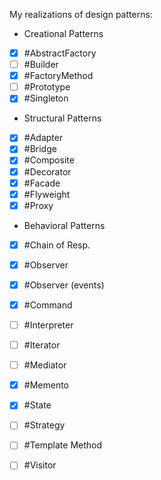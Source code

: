 My realizations of design patterns:

- Creational Patterns
 - [x] #AbstractFactory
 - [ ] #Builder
 - [x] #FactoryMethod
 - [ ] #Prototype
 - [x] #Singleton

- Structural Patterns
 - [x] #Adapter
 - [x] #Bridge
 - [x] #Composite
 - [x] #Decorator
 - [x] #Facade
 - [x] #Flyweight
 - [x] #Proxy

- Behavioral Patterns
 - [x] #Chain of Resp.
 - [x] #Observer
 - [x] #Observer (events)
 - [x] #Command
 - [ ] #Interpreter
 - [ ] #Iterator
 - [ ] #Mediator
 - [x] #Memento
 - [x] #State
 - [ ] #Strategy
 - [ ] #Template Method
 - [ ] #Visitor



